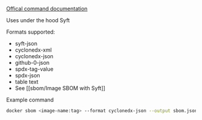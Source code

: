 [Offical command documentation](https://docs.docker.com/engine/sbom/)

Uses under the hood Syft

Formats supported:
- syft-json
- cyclonedx-xml
- cyclonedx-json
- github-0-json
- spdx-tag-value
- spdx-json
- table text
- See [[sbom/Image SBOM with Syft]]

Example command
```sh
docker sbom <image-name:tag> --format cyclonedx-json --output sbom.json
```

